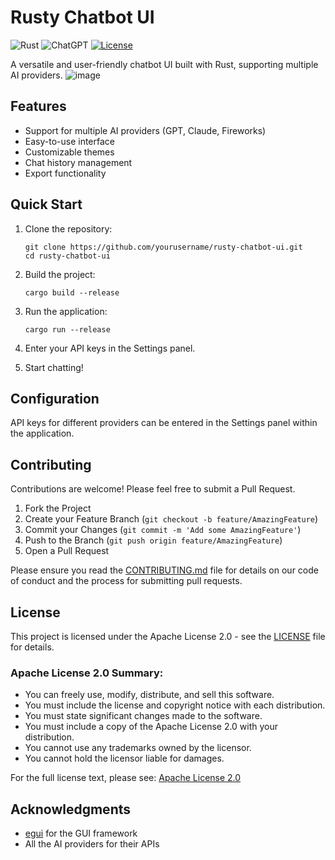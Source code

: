 # Rusty Chatbot UI

![Rust](https://img.shields.io/badge/rust-%23000000.svg?style=for-the-badge&logo=rust&logoColor=white)
![ChatGPT](https://img.shields.io/badge/chatGPT-74aa9c?style=for-the-badge&logo=openai&logoColor=white)
[![License](https://img.shields.io/badge/License-Apache%202.0-blue.svg)](https://opensource.org/licenses/Apache-2.0)

A versatile and user-friendly chatbot UI built with Rust, supporting multiple AI providers.
![image](https://github.com/user-attachments/assets/c9f79bab-606f-41f1-9650-ff1946a9b4ee)


## Features

- Support for multiple AI providers (GPT, Claude, Fireworks)
- Easy-to-use interface
- Customizable themes
- Chat history management
- Export functionality

## Quick Start

1. Clone the repository:
   ```
   git clone https://github.com/yourusername/rusty-chatbot-ui.git
   cd rusty-chatbot-ui
   ```

2. Build the project:
   ```
   cargo build --release
   ```

3. Run the application:
   ```
   cargo run --release
   ```

4. Enter your API keys in the Settings panel.

5. Start chatting!

## Configuration

API keys for different providers can be entered in the Settings panel within the application.

## Contributing

Contributions are welcome! Please feel free to submit a Pull Request.

1. Fork the Project
2. Create your Feature Branch (`git checkout -b feature/AmazingFeature`)
3. Commit your Changes (`git commit -m 'Add some AmazingFeature'`)
4. Push to the Branch (`git push origin feature/AmazingFeature`)
5. Open a Pull Request

Please ensure you read the [CONTRIBUTING.md](CONTRIBUTING.md) file for details on our code of conduct and the process for submitting pull requests.

## License

This project is licensed under the Apache License 2.0 - see the [LICENSE](LICENSE) file for details.

### Apache License 2.0 Summary:

- You can freely use, modify, distribute, and sell this software.
- You must include the license and copyright notice with each distribution.
- You must state significant changes made to the software.
- You must include a copy of the Apache License 2.0 with your distribution.
- You cannot use any trademarks owned by the licensor.
- You cannot hold the licensor liable for damages.

For the full license text, please see: [Apache License 2.0](https://www.apache.org/licenses/LICENSE-2.0)

## Acknowledgments

- [egui](https://github.com/emilk/egui) for the GUI framework
- All the AI providers for their APIs
